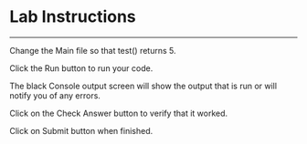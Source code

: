 # Lab Instructions
---------------------
Change the Main file so that test() returns 5.

Click the Run button to run your code. 

The black Console output screen will show the output that is run or will notify you of any errors.

Click on the Check Answer button to verify that it worked.

Click on Submit button when finished.


